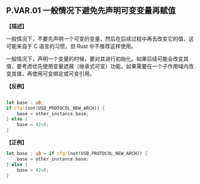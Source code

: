 ## P.VAR.01  一般情况下避免先声明可变变量再赋值

**【描述】**

一般情况下，不要先声明一个可变的变量，然后在后续过程中再去改变它的值，这可能来自于 C 语言的习惯，但 Rust 中不推荐这样使用。

一般情况下，声明一个变量的时候，要对其进行初始化。如果后续可能会改变其值，要考虑优先使用变量遮蔽（继承式可变）功能。如果需要在一个子作用域内改变其值，再使用可变绑定或可变引用。

**【反例】**

```rust

let base : u8;
if cfg!(not(USB_PROTOCOL_NEW_ARCH)) {
    base = other_instance.base;
} else {
    base = 42u8;
}
```

**【正例】**

```rust
let base : u8 = if cfg!(not(USB_PROTOCOL_NEW_ARCH)) {
    base = other_instance.base;
} else {
    base = 42u8;
}
```